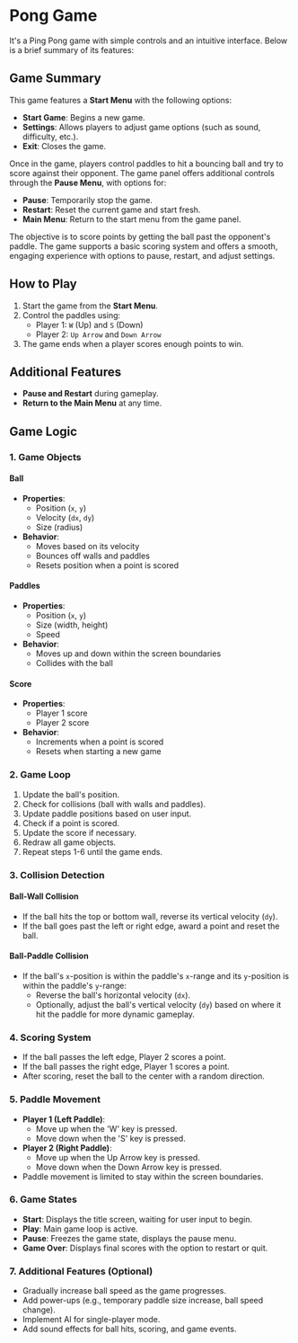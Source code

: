 # Pong Game

It's a Ping Pong game with simple controls and an intuitive interface. Below is a brief summary of its features:

## Game Summary

This game features a **Start Menu** with the following options:

- **Start Game**: Begins a new game.
- **Settings**: Allows players to adjust game options (such as sound, difficulty, etc.).
- **Exit**: Closes the game.

Once in the game, players control paddles to hit a bouncing ball and try to score against their opponent. The game panel offers additional controls through the **Pause Menu**, with options for:

- **Pause**: Temporarily stop the game.
- **Restart**: Reset the current game and start fresh.
- **Main Menu**: Return to the start menu from the game panel.

The objective is to score points by getting the ball past the opponent's paddle. The game supports a basic scoring system and offers a smooth, engaging experience with options to pause, restart, and adjust settings.

## How to Play
1. Start the game from the **Start Menu**.
2. Control the paddles using:
   - Player 1: `W` (Up) and `S` (Down)
   - Player 2: `Up Arrow` and `Down Arrow`
3. The game ends when a player scores enough points to win.

## Additional Features
- **Pause and Restart** during gameplay.
- **Return to the Main Menu** at any time.


## Game Logic

### 1. Game Objects

#### Ball
- **Properties**:  
  - Position (`x`, `y`)  
  - Velocity (`dx`, `dy`)  
  - Size (radius)
- **Behavior**:  
  - Moves based on its velocity  
  - Bounces off walls and paddles  
  - Resets position when a point is scored

#### Paddles
- **Properties**:  
  - Position (`x`, `y`)  
  - Size (width, height)  
  - Speed
- **Behavior**:  
  - Moves up and down within the screen boundaries  
  - Collides with the ball

#### Score
- **Properties**:  
  - Player 1 score  
  - Player 2 score
- **Behavior**:  
  - Increments when a point is scored  
  - Resets when starting a new game

### 2. Game Loop
1. Update the ball's position.
2. Check for collisions (ball with walls and paddles).
3. Update paddle positions based on user input.
4. Check if a point is scored.
5. Update the score if necessary.
6. Redraw all game objects.
7. Repeat steps 1-6 until the game ends.

### 3. Collision Detection

#### Ball-Wall Collision
- If the ball hits the top or bottom wall, reverse its vertical velocity (`dy`).
- If the ball goes past the left or right edge, award a point and reset the ball.

#### Ball-Paddle Collision
- If the ball's `x`-position is within the paddle's `x`-range and its `y`-position is within the paddle's `y`-range:
  - Reverse the ball's horizontal velocity (`dx`).
  - Optionally, adjust the ball's vertical velocity (`dy`) based on where it hit the paddle for more dynamic gameplay.

### 4. Scoring System
- If the ball passes the left edge, Player 2 scores a point.
- If the ball passes the right edge, Player 1 scores a point.
- After scoring, reset the ball to the center with a random direction.

### 5. Paddle Movement
- **Player 1 (Left Paddle)**:  
  - Move up when the 'W' key is pressed.
  - Move down when the 'S' key is pressed.
- **Player 2 (Right Paddle)**:  
  - Move up when the Up Arrow key is pressed.
  - Move down when the Down Arrow key is pressed.
- Paddle movement is limited to stay within the screen boundaries.

### 6. Game States
- **Start**: Displays the title screen, waiting for user input to begin.
- **Play**: Main game loop is active.
- **Pause**: Freezes the game state, displays the pause menu.
- **Game Over**: Displays final scores with the option to restart or quit.

### 7. Additional Features (Optional)
- Gradually increase ball speed as the game progresses.
- Add power-ups (e.g., temporary paddle size increase, ball speed change).
- Implement AI for single-player mode.
- Add sound effects for ball hits, scoring, and game events.

